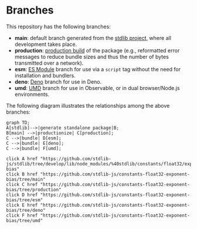 <!--

@license Apache-2.0

Copyright (c) 2022 The Stdlib Authors.

Licensed under the Apache License, Version 2.0 (the "License");
you may not use this file except in compliance with the License.
You may obtain a copy of the License at

    http://www.apache.org/licenses/LICENSE-2.0

Unless required by applicable law or agreed to in writing, software
distributed under the License is distributed on an "AS IS" BASIS,
WITHOUT WARRANTIES OR CONDITIONS OF ANY KIND, either express or implied.
See the License for the specific language governing permissions and
limitations under the License.

-->

# Branches

This repository has the following branches:

-   **main**: default branch generated from the [stdlib project][stdlib-url], where all development takes place.
-   **production**: [production build][production-url] of the package (e.g., reformatted error messages to reduce bundle sizes and thus the number of bytes transmitted over a network).
-   **esm**: [ES Module][esm-url] branch for use via a `script` tag without the need for installation and bundlers.
-   **deno**: [Deno][deno-url] branch for use in Deno.
-   **umd**: [UMD][umd-url] branch for use in Observable, or in dual browser/Node.js environments.

The following diagram illustrates the relationships among the above branches:

```mermaid
graph TD;
A[stdlib]-->|generate standalone package|B;
B[main] -->|productionize| C[production];
C -->|bundle| D[esm];
C -->|bundle| E[deno];
C -->|bundle| F[umd];

click A href "https://github.com/stdlib-js/stdlib/tree/develop/lib/node_modules/%40stdlib/constants/float32/exponent-bias"
click B href "https://github.com/stdlib-js/constants-float32-exponent-bias/tree/main"
click C href "https://github.com/stdlib-js/constants-float32-exponent-bias/tree/production"
click D href "https://github.com/stdlib-js/constants-float32-exponent-bias/tree/esm"
click E href "https://github.com/stdlib-js/constants-float32-exponent-bias/tree/deno"
click F href "https://github.com/stdlib-js/constants-float32-exponent-bias/tree/umd"
```

[stdlib-url]: https://github.com/stdlib-js/stdlib/tree/develop/lib/node_modules/%40stdlib/constants/float32/exponent-bias
[production-url]: https://github.com/stdlib-js/constants-float32-exponent-bias/tree/production
[deno-url]: https://github.com/stdlib-js/constants-float32-exponent-bias/tree/deno
[umd-url]: https://github.com/stdlib-js/constants-float32-exponent-bias/tree/umd
[esm-url]: https://github.com/stdlib-js/constants-float32-exponent-bias/tree/esm